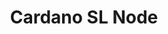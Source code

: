 ---
layout: default
title: Cardano SL Node
permalink: /technical/node/
group: technical
visible: true
---